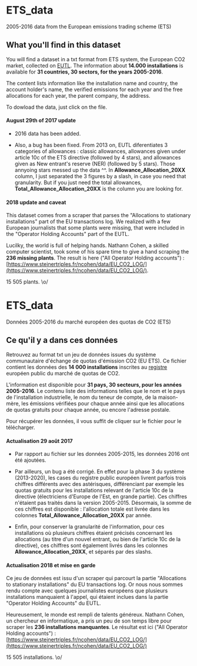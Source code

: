# ETS_data
2005-2016 data from the European emissions trading scheme (ETS)

## What you'll find in this dataset

You will find a dataset in a txt format from ETS system, the European CO2 market, collected on [EUTL](http://ec.europa.eu/environment/ets/http://). The information about **14.000 installations** is available for **31 countries, 30 sectors, for the years 2005-2016**. 

The content lists information like the installation name and country, the account holder's name, the verified emissions for each year and the free allocations for each year, the parent company, the address.

To dowload the data, just click on the file.

#### August 29th of 2017 update

+ 2016 data has been added.

+ Also, a bug has been fixed. From 2013 on, EUTL diferentiates 3 categories of allowances : classic allowances, allowances given under article 10c of the ETS directive (followed by 4 stars), and allowances given as New entrant's reserve (NER) (followed by 5 stars). Those annyoing stars messed up the data ^^. In **Allowance_Allocation_20XX** column, I just separated the 3 figures by a slash, in case you need that granularity. But if you just need the total allowances, **Total_Allowance_Allocation_20XX** is the column you are looking for.

#### 2018 update and caveat

This dataset comes from a scraper that parses the "Allocations to stationary installations" part of the EU transactions log. We realized with a few European journalists that some plants were missing, that were included in the "Operator Holding Accounts" part of the EUTL.

Lucilky, the world is full of helping hands. Nathann Cohen, a skilled computer scientist, took some of his spare time to give a hand scraping the **236 missing plants**. The result is here ("All Operator Holding accounts") :  [https://www.steinertriples.fr/ncohen/data/EU_CO2_LOG/](https://www.steinertriples.fr/ncohen/data/EU_CO2_LOG/).

15 505 plants. \o/

# ETS_data
Données 2005-2016 du marché européen des quotas de CO2 (ETS)

## Ce qu'il y a dans ces données

Retrouvez au format txt un jeu de données issues du système communautaire d'échange de quotas d'émission CO2 (EU ETS). Ce fichier contient les données des **14 000 installations** inscrites au [registre](http://ec.europa.eu/environment/ets/http://) européen public du marché de quotas de CO2. 

L'information est disponible pour **31 pays, 30 secteurs, pour les années 2005-2016**. Le contenu liste des informations telles que le nom et le pays de l'installation industrielle, le nom du teneur de compte, de la maison-mère, les émissions vérifiées pour chaque année ainsi que les allocations de quotas gratuits pour chaque année, ou encore l'adresse postale.

Pour récupérer les données, il vous suffit de cliquer sur le fichier pour le télécharger.

#### Actualisation 29 août 2017

+ Par rapport au fichier sur les données 2005-2015, les données 2016 ont été ajoutées. 

+ Par ailleurs, un bug a été corrigé. En effet pour la phase 3 du système (2013-2020), les cases du registre public européen livrent parfois trois chiffres différents avec des astérisques, différenciant par exemple les quotas gratuits pour les installations relevant de l'article 10c de la directive (électriciens d'Europe de l'Est, en grande partie). Ces chiffres n'étaient pas traités dans la version 2005-2015. Désormais, la somme de ces chiffres est disponible : l'allocation totale est livrée dans les colonnes **Total_Allowance_Allocation_20XX** par année.

+ Enfin, pour conserver la granularité de l'information, pour ces installations où plusieurs chiffres étaient précisés concernant les allocations (au titre d'un nouvel entrant, ou bien de l'article 10c de la directive), ces chiffres sont également livrés dans les colonnes **Allowance_Allocation_20XX**, et séparés par des slashs.

#### Actualisation 2018 et mise en garde

Ce jeu de données est issu d'un scraper qui parcourt la partie "Allocations to stationary installations" du EU transactions log. Or nous nous sommes rendu compte avec quelques journalistes européens que plusieurs installations manquaient à l'appel, qui étaient inclues dans la partie "Operator Holding Accounts" du EUTL. 

Heureusement, le monde est rempli de talents généreux. Nathann Cohen, un chercheur en informatique, a pris un peu de son temps libre pour scraper les **236 installations manquantes**. Le résultat est ici ("All Operator Holding accounts") : [https://www.steinertriples.fr/ncohen/data/EU_CO2_LOG/](https://www.steinertriples.fr/ncohen/data/EU_CO2_LOG/) 

15 505 installations. \o/

